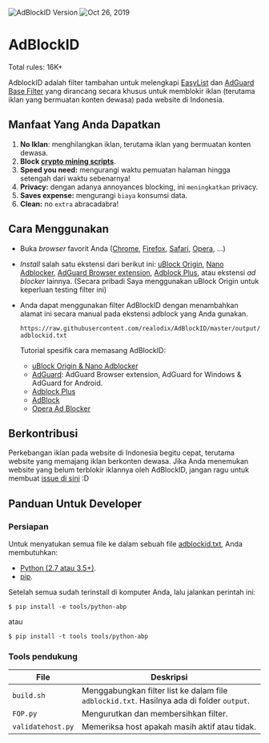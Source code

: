 ![AdBlockID Version](https://img.shields.io/badge/Version-19.299.609-blue.svg?longCache=true&style=flat-square)
<img src="https://img.shields.io/badge/Updated-Oct 26, 2019-orange.svg?longCache=true&style=flat-square"
    alt="Oct 26, 2019" />

# AdBlockID

Total rules: 16K+

AdblockID adalah filter tambahan untuk melengkapi [EasyList](https://github.com/easylist/easylist) dan [AdGuard Base Filter](https://github.com/AdguardTeam/AdguardFilters) yang dirancang secara khusus untuk memblokir iklan (terutama iklan yang bermuatan konten dewasa) pada website di Indonesia.


## Manfaat Yang Anda Dapatkan
1. **No Iklan**: menghilangkan iklan, terutama iklan yang bermuatan konten dewasa.
2. **Block [crypto mining scripts](https://www.mycryptopedia.com/crypto-mining-scripts/)**.
3. **Speed you need:** mengurangi waktu pemuatan halaman hingga setengah dari waktu sebenarnya!
4. **Privacy:** dengan adanya annoyances blocking, ini `meningkatkan` privacy.
5. **Saves expense:** mengurangi `biaya` konsumsi data.
6. **Clean:** no `extra` abracadabra!


## Cara Menggunakan
- Buka *browser* favorit Anda ([Chrome](https://www.google.com/chrome/), [Firefox](https://www.mozilla.org/firefox/), [Safari](http://www.apple.com/safari/), [Opera](http://www.opera.com/), ...)
- *Install* salah satu ekstensi dari berikut ini: [uBlock Origin](https://github.com/gorhill/uBlock#installation), [Nano Adblocker](https://github.com/NanoAdblocker/NanoCore#install-links), [AdGuard Browser extension](https://adguard.com/en/adguard-browser-extension/overview.html), [Adblock Plus](https://adblockplus.org), atau ekstensi *ad blocker* lainnya. (Secara pribadi Saya menggunakan uBlock Origin untuk keperluan testing filter ini)
- Anda dapat menggunakan filter AdBlockID dengan menambahkan alamat ini secara manual pada ekstensi adblock yang Anda gunakan.

   `https://raw.githubusercontent.com/realodix/AdBlockID/master/output/adblockid.txt`

   Tutorial spesifik cara memasang AdBlockID:
   - [uBlock Origin & Nano Adblocker](https://github.com/realodix/AdBlockID/blob/master/doc/uBlock.md)
   - [AdGuard](https://github.com/realodix/AdBlockID/blob/master/doc/Adguard.md): AdGuard Browser extension, AdGuard for Windows & AdGuard for Android.
   - [Adblock Plus](https://github.com/realodix/AdBlockID/blob/master/doc/Adblock-Plus.md)
   - [AdBlock](https://github.com/realodix/AdBlockID/blob/master/doc/Adblock-Plus.md#cara-memasang-adblockid-pada-adblock)
   - [Opera Ad Blocker](https://github.com/realodix/AdBlockID/blob/master/doc/Opera-AdBlocker.md)


## Berkontribusi
Perkebangan iklan pada website di Indonesia begitu cepat, terutama website yang memajang iklan berkonten dewasa. Jika Anda menemukan website yang belum terblokir iklannya oleh AdBlockID, jangan ragu untuk membuat [issue di sini](https://github.com/realodix/AdBlockID/issues) :D


## Panduan Untuk Developer

### Persiapan
Untuk menyatukan semua file ke dalam sebuah file [adblockid.txt](https://raw.githubusercontent.com/realodix/AdBlockID/master/output/adblockid.txt), Anda membutuhkan:

* [Python (2.7 atau 3.5+)](https://www.python.org/downloads/).
* [pip](https://pypi.org/project/pip/).

Setelah semua sudah terinstall di komputer Anda, lalu jalankan perintah ini:

`$ pip install -e tools/python-abp`

atau

`$ pip install -t tools tools/python-abp`

### Tools pendukung

| File              | Deskripsi                                 |
| ----------------- | ----------------------------------------- |
| `build.sh`        | Menggabungkan filter list ke dalam file `adblockid.txt`. Hasilnya ada di folder `output`. |
| `FOP.py`          | Mengurutkan  dan membersihkan filter. |
| `validatehost.py` | Memeriksa host apakah masih aktif atau tidak. |
